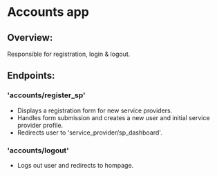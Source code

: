 # Accounts app

## Overview:
Responsible for registration, login & logout.

## Endpoints:
### 'accounts/register_sp'
- Displays a registration form for new service providers.
- Handles form submission and creates a new user and initial service provider profile.
- Redirects user to 'service_provider/sp_dashboard'.

### 'accounts/logout'
- Logs out user and redirects to hompage.